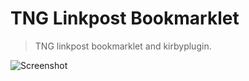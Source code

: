 # TNG Linkpost Bookmarklet

> TNG linkpost bookmarklet and kirbyplugin.

![Screenshot](https://raw.github.com/thenittygritty/linkpost-bookmarklet/master/screenshot.png)

